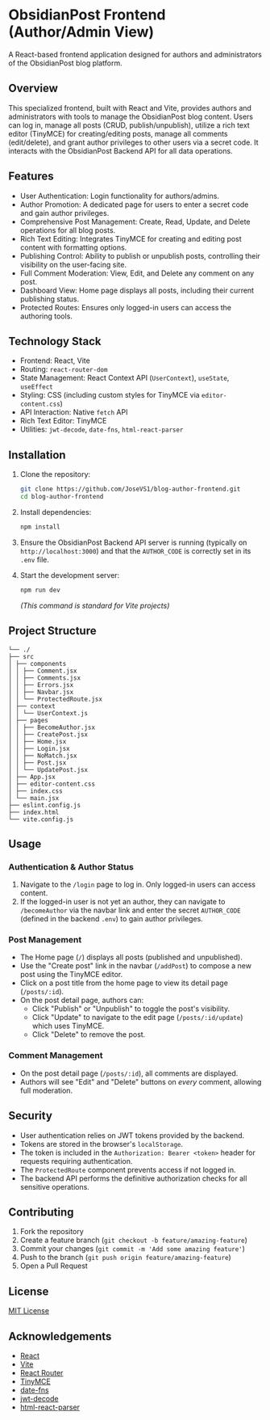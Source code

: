 # ObsidianPost Frontend (Author/Admin View)

A React-based frontend application designed for authors and administrators of the ObsidianPost blog platform.

## Overview

This specialized frontend, built with React and Vite, provides authors and administrators with tools to manage the ObsidianPost blog content. Users can log in, manage all posts (CRUD, publish/unpublish), utilize a rich text editor (TinyMCE) for creating/editing posts, manage all comments (edit/delete), and grant author privileges to other users via a secret code. It interacts with the ObsidianPost Backend API for all data operations.

## Features

-   User Authentication: Login functionality for authors/admins.
-   Author Promotion: A dedicated page for users to enter a secret code and gain author privileges.
-   Comprehensive Post Management: Create, Read, Update, and Delete operations for all blog posts.
-   Rich Text Editing: Integrates TinyMCE for creating and editing post content with formatting options.
-   Publishing Control: Ability to publish or unpublish posts, controlling their visibility on the user-facing site.
-   Full Comment Moderation: View, Edit, and Delete any comment on any post.
-   Dashboard View: Home page displays all posts, including their current publishing status.
-   Protected Routes: Ensures only logged-in users can access the authoring tools.

## Technology Stack

-   Frontend: React, Vite
-   Routing: `react-router-dom`
-   State Management: React Context API (`UserContext`), `useState`, `useEffect`
-   Styling: CSS (including custom styles for TinyMCE via `editor-content.css`)
-   API Interaction: Native `fetch` API
-   Rich Text Editor: TinyMCE
-   Utilities: `jwt-decode`, `date-fns`, `html-react-parser`

## Installation

1.  Clone the repository:
    ```bash
    git clone https://github.com/JoseVS1/blog-author-frontend.git
    cd blog-author-frontend
    ```

2.  Install dependencies:
    ```bash
    npm install
    ```

3.  Ensure the ObsidianPost Backend API server is running (typically on `http://localhost:3000`) and that the `AUTHOR_CODE` is correctly set in its `.env` file.

4.  Start the development server:
    ```bash
    npm run dev
    ```
    *(This command is standard for Vite projects)*

## Project Structure

```
└── ./
├── src
│ ├── components
│ │ ├── Comment.jsx
│ │ ├── Comments.jsx
│ │ ├── Errors.jsx
│ │ ├── Navbar.jsx
│ │ └── ProtectedRoute.jsx
│ ├── context
│ │ └── UserContext.js
│ ├── pages
│ │ ├── BecomeAuthor.jsx
│ │ ├── CreatePost.jsx
│ │ ├── Home.jsx
│ │ ├── Login.jsx
│ │ ├── NoMatch.jsx
│ │ ├── Post.jsx
│ │ └── UpdatePost.jsx
│ ├── App.jsx
│ ├── editor-content.css
│ ├── index.css
│ └── main.jsx
├── eslint.config.js
├── index.html
└── vite.config.js
```

## Usage

### Authentication & Author Status
1.  Navigate to the `/login` page to log in. Only logged-in users can access content.
2.  If the logged-in user is not yet an author, they can navigate to `/becomeAuthor` via the navbar link and enter the secret `AUTHOR_CODE` (defined in the backend `.env`) to gain author privileges.

### Post Management
-   The Home page (`/`) displays all posts (published and unpublished).
-   Use the "Create post" link in the navbar (`/addPost`) to compose a new post using the TinyMCE editor.
-   Click on a post title from the home page to view its detail page (`/posts/:id`).
-   On the post detail page, authors can:
    -   Click "Publish" or "Unpublish" to toggle the post's visibility.
    -   Click "Update" to navigate to the edit page (`/posts/:id/update`) which uses TinyMCE.
    -   Click "Delete" to remove the post.

### Comment Management
-   On the post detail page (`/posts/:id`), all comments are displayed.
-   Authors will see "Edit" and "Delete" buttons on *every* comment, allowing full moderation.

## Security

-   User authentication relies on JWT tokens provided by the backend.
-   Tokens are stored in the browser's `localStorage`.
-   The token is included in the `Authorization: Bearer <token>` header for requests requiring authentication.
-   The `ProtectedRoute` component prevents access if not logged in.
-   The backend API performs the definitive authorization checks for all sensitive operations.

## Contributing

1.  Fork the repository
2.  Create a feature branch (`git checkout -b feature/amazing-feature`)
3.  Commit your changes (`git commit -m 'Add some amazing feature'`)
4.  Push to the branch (`git push origin feature/amazing-feature`)
5.  Open a Pull Request

## License

[MIT License](LICENSE)

## Acknowledgements

-   [React](https://reactjs.org/)
-   [Vite](https://vitejs.dev/)
-   [React Router](https://reactrouter.com/)
-   [TinyMCE](https://www.tiny.cloud/)
-   [date-fns](https://date-fns.org/)
-   [jwt-decode](https://github.com/auth0/jwt-decode)
-   [html-react-parser](https://github.com/remarkablemark/html-react-parser)
